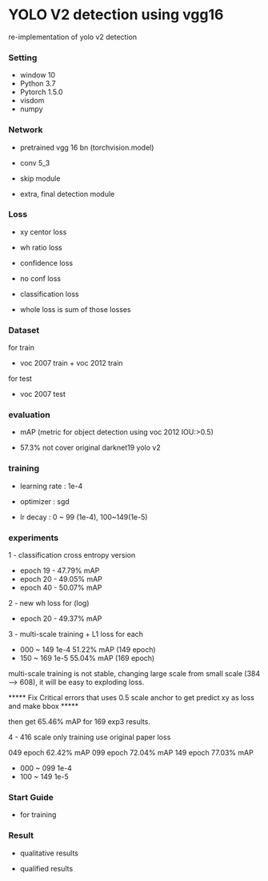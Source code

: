 # YOLO V2 detection using vgg16

re-implementation of yolo v2 detection 

### Setting

- window 10 
- Python 3.7
- Pytorch 1.5.0
- visdom
- numpy 

### Network

- pretrained vgg 16 bn (torchvision.model)

- conv 5_3

- skip module

- extra, final detection module 

### Loss

- xy centor loss 

- wh ratio loss 

- confidence loss

- no conf loss

- classification loss 

- whole loss is sum of those losses

### Dataset

for train 
- voc 2007 train + voc 2012 train

for test
- voc 2007 test

### evaluation 

- mAP (metric for object detection using voc 2012 IOU:>0.5)

- 57.3% not cover original darknet19 yolo v2 

### training 

- learning rate : 1e-4

- optimizer : sgd

- lr decay : 0 ~ 99 (1e-4), 100~149(1e-5)

### experiments

1 -  classification cross entropy version 

- epoch 19 - 47.79% mAP
- epoch 20 - 49.05% mAP
- epoch 40 - 50.07% mAP

2 - new wh loss for (log)

- epoch 20 - 49.37% mAP

3 - multi-scale training + L1 loss for each 

- 000 ~ 149 1e-4 51.22% mAP (149 epoch)
- 150 ~ 169 1e-5 55.04% mAP (169 epoch)

multi-scale training is not stable, changing large scale from small scale (384 --> 608), it will be easy to exploding loss.

***** Fix Critical errors that uses 0.5 scale anchor to get predict xy as loss and make bbox *****

then get 65.46% mAP for 169 exp3 results. 

4 - 416 scale only training use original paper loss  

049 epoch 62.42% mAP 
099 epoch 72.04% mAP
149 epoch 77.03% mAP

- 000 ~ 099 1e-4 
- 100 ~ 149 1e-5 

### Start Guide

- for training

### Result 

- qualitative results

- qualified results


